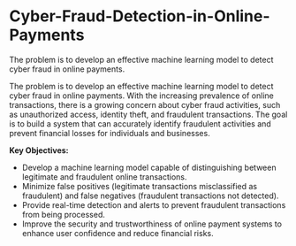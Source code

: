 # Cyber-Fraud-Detection-in-Online-Payments
The problem is to develop an effective machine learning model to detect cyber fraud in online payments.

<p>The problem is to develop an effective machine learning model to detect cyber fraud in online payments. With the increasing prevalence of online transactions, there is a growing concern about cyber fraud activities, such as unauthorized access, identity theft, and fraudulent transactions. The goal is to build a system that can accurately identify fraudulent activities and prevent financial losses for individuals and businesses.</p>

<b> Key Objectives: </b>
<ul>
  <li>Develop a machine learning model capable of distinguishing between legitimate and fraudulent online transactions.</li>
  <li>Minimize false positives (legitimate transactions misclassified as fraudulent) and false negatives (fraudulent transactions not detected).</li>
  <li>Provide real-time detection and alerts to prevent fraudulent transactions from being processed.</li>
  <li>Improve the security and trustworthiness of online payment systems to enhance user confidence and reduce financial risks.</li>
</ul>
